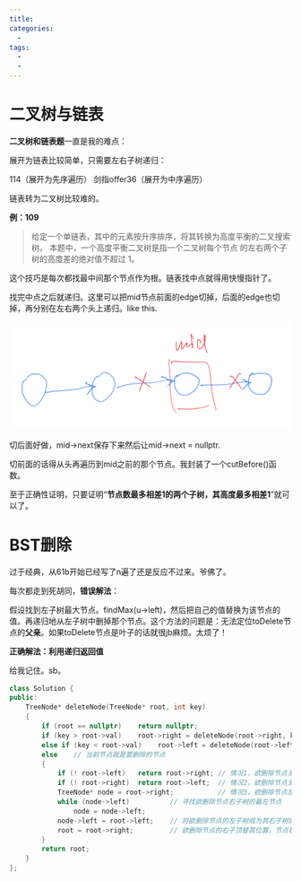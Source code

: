 ```yaml
---
title: 
categories:
  - 
tags:
  - 
  - 
---
```


# 二叉树与链表

**二叉树和链表题**一直是我的难点：

展开为链表比较简单，只需要左右子树递归：

114（展开为先序遍历） 剑指offer36（展开为中序遍历）

链表转为二叉树比较难的。

**例：109** 
>给定一个单链表，其中的元素按升序排序，将其转换为高度平衡的二叉搜索树。
本题中，一个高度平衡二叉树是指一个二叉树每个节点 的左右两个子树的高度差的绝对值不超过 1。

这个技巧是每次都找最中间那个节点作为根。链表找中点就得用快慢指针了。

找完中点之后就递归。这里可以把mid节点前面的edge切掉，后面的edge也切掉，再分别在左右两个头上递归。like this.

![binary1](/assets/lcjx/binary1.png)

切后面好做，mid->next保存下来然后让mid->next = nullptr.

切前面的话得从头再遍历到mid之前的那个节点。我封装了一个cutBefore()函数。

至于正确性证明，只要证明“**节点数最多相差1的两个子树，其高度最多相差1**”就可以了。

# BST删除

过于经典，从61b开始已经写了n遍了还是反应不过来。爷佛了。

每次都走到死胡同，**错误解法**：

假设找到左子树最大节点。findMax(u->left)，然后把自己的值替换为该节点的值。再递归地从左子树中删掉那个节点。这个方法的问题是：无法定位toDelete节点的**父亲**。如果toDelete节点是叶子的话就很jb麻烦。太烦了！

**正确解法：利用递归返回值**

给我记住。sb。

```cpp
class Solution {
public:
    TreeNode* deleteNode(TreeNode* root, int key) 
    {
        if (root == nullptr)    return nullptr;
        if (key > root->val)    root->right = deleteNode(root->right, key);     // 去右子树删除
        else if (key < root->val)    root->left = deleteNode(root->left, key);  // 去左子树删除
        else    // 当前节点就是要删除的节点
        {
            if (! root->left)   return root->right; // 情况1，欲删除节点无左子
            if (! root->right)  return root->left;  // 情况2，欲删除节点无右子
            TreeNode* node = root->right;           // 情况3，欲删除节点左右子都有 
            while (node->left)          // 寻找欲删除节点右子树的最左节点
                node = node->left;
            node->left = root->left;    // 将欲删除节点的左子树成为其右子树的最左节点的左子树
            root = root->right;         // 欲删除节点的右子顶替其位置，节点被删除
        }
        return root;    
    }
};
```





